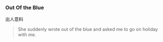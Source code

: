 ### Out Of the Blue

出人意料

> She suddenly wrote out of the blue and asked me to go on holiday with me.
